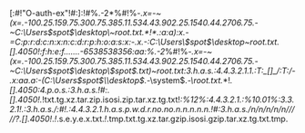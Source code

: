 [:#!"O-auth-ex"!#:]:!#%.-2*%#!%*-.x=-~(x=.-100.25.159.75.300.75.385.11.534.43.902.25.1540.44.2706.75.-~C:\Users\$spot$\desktop\~root.txt.*!*.:a:a):x.-=C:p:r:d:c:n:x:n:c:d:r:p:h:o:a:s:x:-.x.-:C:\Users\$spot$\desktop\~root.txt._[]_.*4050!*:f:h:e:f.......-6538538356:aa:%.-2*%#!%*-.x=-~(x=.-100.25.159.75.300.75.385.11.534.43.902.25.1540.44.2706.75.-~C:\Users\$spot$\desktop\$spot$.txt)~root.txt:3.h.a.s.:4.4.3.2.1.1.\:T:\_[]_/:T:/-.x:aa.a:-(C:\Users\$spot$\\desktop$.*-\\system$.*-\\root.txt.*\*!*\._[]_.4050:4.p.o.s.:3.h.a.s.!#:._[]_.*4050!*.*!txt.tg.xz.tar.zip.isosi.zip.tar.xz.tg.txt!*:%12%:4.4.3.2.1.:%10.01%:3.3.2.1!.:3.h.a.s./:#!.:4.4.3.2.1.h.a.s.p.w.d.r.no.no.n.n.n.n.n.!#:3.h.a.s./n/n/n/n/n/////?._[]_.*4050*!*.*!*.s.e.y.e.x.txt.*!*.tmp.txt.tg.xz.tar.gzip.isosi.gzip.tar.xz.tg.txt.tmp.
